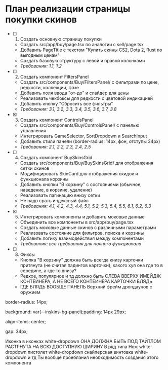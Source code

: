 # План реализации страницы покупки скинов

- [ ] 1. Создать основную страницу покупки

  - Создать src/app/buy/page.tsx по аналогии с sell/page.tsx
  - Добавить PageTitle с текстом "Купить скины CS2, Dota 2, Rust по выгодным ценам"
  - Создать базовую структуру с левой и правой колонками
  - _Требования: 1.1, 1.2_

- [ ] 2. Создать компонент FiltersPanel

  - Создать src/components/Buy/FiltersPanel/ с фильтрами по цене, редкости, коллекции, фазе
  - Добавить поля ввода "от-до" и слайдер для цены
  - Реализовать чекбоксы для редкости с цветовой индикацией
  - Добавить кнопку "Сбросить все фильтры"
  - _Требования: 3.1, 3.2, 3.3, 3.4, 3.5, 3.6, 3.7, 3.8_

- [x] 3. Создать компонент ControlsPanel

  - Создать src/components/Buy/ControlsPanel/ с панелью управления
  - Интегрировать GameSelector, SortDropdown и SearchInput
  - Добавить стили панели (border-radius: 14px, фон, отступы 34px)
  - _Требования: 2.1, 2.2, 2.3, 2.4, 2.5_

- [ ] 4. Создать компонент BuySkinsGrid

  - Создать src/components/Buy/BuySkinsGrid/ для отображения сетки скинов
  - Модифицировать SkinCard для отображения скидок и функционала корзины
  - Добавить кнопки "В корзину" с состояниями (обычное, наведение, в корзине, удаление)
  - Реализовать пагинацию внизу сетки
  - Не надо срать индексный файл
  - _Требования: 4.1, 4.2, 4.3, 4.4, 5.1, 5.2, 5.3, 5.4, 5.5, 6.1, 6.2, 6.3_

- [x] 5. Интегрировать компоненты и добавить моковые данные

  - Объединить все компоненты в src/app/buy/page.tsx
  - Создать моковые данные скинов с различными параметрами
  - Реализовать состояние для фильтров, поиска и корзины
  - Добавить логику взаимодействия между компонентами
  - _Требования: все требования для полного функционала_

- [ ] 8. Фиксы

  - Кнопка "В корзину" должна быть всегда книзу карточки притянута (не считая падингов карточки), какого хуя она где то в середине, а где то внизу?
  - Редкое, популярное и тд должно быть СЛЕВА ВВЕРХУ ИМЕЙДЖ КОНТЕЙНЕРА, А НЕ ВСЕГО КОНТЕЙНЕРА КАРТОЧКИ БЛЯДЬ
  - ГДЕ БЛЯДЬ ВООБЩЕ ПАНЕЛЬ Верхний фрейм дропдаунов с оружием

border-radius: 14px;

background: var(--inskins-bg-panel);padding: 14px 29px;

align-items: center;

gap: 34px;

Иконка в иконках white-dropdown
ОНА ДОЛЖНА БЫТЬ ПОД ТАЙТЛОМ РАСТЯНУТА НА ВСЮ ДОСТУПНУЮ ШИРИНУ
В ряд типа Нож white-dropdown пистолет white-dropdown снайперская винтовка white-dropdown и тд
Ты вообще проебланил необходимость создания этого компонента
